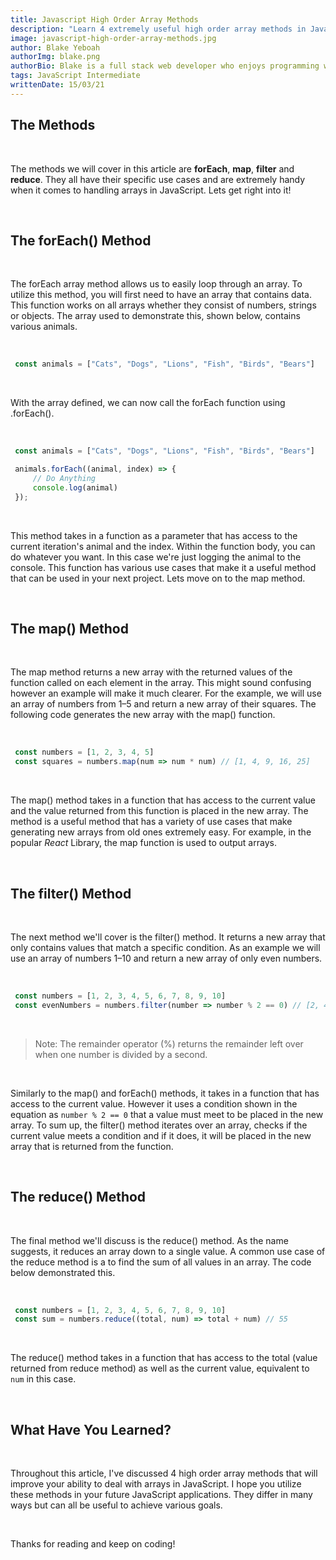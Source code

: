 ```yaml
---
title: Javascript High Order Array Methods
description: "Learn 4 extremely useful high order array methods in JavaScript."
image: javascript-high-order-array-methods.jpg
author: Blake Yeboah
authorImg: blake.png
authorBio: Blake is a full stack web developer who enjoys programming web applications. He has developed a strong passion for the software development industry over the years and love what I do.
tags: JavaScript Intermediate
writtenDate: 15/03/21
---
```


## The Methods

<br>

The methods we will cover in this article are **forEach**, **map**, **filter** and **reduce**. They all have their specific use cases and are extremely handy when it comes to handling arrays in JavaScript. Lets get right into it!

<br>

## The forEach() Method

<br>

The forEach array method allows us to easily loop through an array. To utilize this method, you will first need to have an array that contains data. This function works on all arrays whether they consist of numbers, strings or objects. The array used to demonstrate this, shown below, contains various animals.

<br>

```javascript
 const animals = ["Cats", "Dogs", "Lions", "Fish", "Birds", "Bears"]
```

<br>

With the array defined, we can now call the forEach function using .forEach().

<br>

```javascript
 const animals = ["Cats", "Dogs", "Lions", "Fish", "Birds", "Bears"]

 animals.forEach((animal, index) => {
     // Do Anything
     console.log(animal)
 });
```

<br>

This method takes in a function as a parameter that has access to the current iteration's animal and the index. Within the function body, you can do whatever you want. In this case we're just logging the animal to the console. This function has various use cases that make it a useful method that can be used in your next project. Lets move on to the map method.

<br>

## The map() Method

<br>

The map method returns a new array with the returned values of the function called on each element in the array. This might sound confusing however an example will make it much clearer. For the example, we will use an array of numbers from 1–5 and return a new array of their squares. The following code generates the new array with the map() function.

<br>

```javascript
 const numbers = [1, 2, 3, 4, 5]
 const squares = numbers.map(num => num * num) // [1, 4, 9, 16, 25]
```

<br>

The map() method takes in a function that has access to the current value and the value returned from this function is placed in the new array. The method is a useful method that has a variety of use cases that make generating new arrays from old ones extremely easy. For example, in the popular *React* Library, the map function is used to output arrays.

<br>

## The filter() Method

<br>

The next method we'll cover is the filter() method. It returns a new array that only contains values that match a specific condition. As an example we will use an array of numbers 1–10 and return a new array of only even numbers.

<br>

```javascript
 const numbers = [1, 2, 3, 4, 5, 6, 7, 8, 9, 10]
 const evenNumbers = numbers.filter(number => number % 2 == 0) // [2, 4, 6, 8, 10]
```

<br>

<blockquote>
    Note: The remainder operator (%) returns the remainder left over when one number is divided by a second. 
</blockquote>

<br>

Similarly to the map() and forEach() methods, it takes in a function that has access to the current value. However it uses a condition shown in the equation as `number % 2 == 0` that a value must meet to be placed in the new array. To sum up, the filter() method iterates over an array, checks if the current value meets a condition and if it does, it will be placed in the new array that is returned from the function.

<br>

## The reduce() Method

<br>

The final method we'll discuss is the reduce() method. As the name suggests, it reduces an array down to a single value. A common use case of the reduce method is a to find the sum of all values in an array. The code below demonstrated this.

<br>

```javascript
 const numbers = [1, 2, 3, 4, 5, 6, 7, 8, 9, 10]
 const sum = numbers.reduce((total, num) => total + num) // 55
```

<br>

The reduce() method takes in a function that has access to the total (value returned from reduce method) as well as the current value, equivalent to `num` in this case.

<br>

## What Have You Learned?

<br>

Throughout this article, I've discussed 4 high order array methods that will improve your ability to deal with arrays in JavaScript. I hope you utilize these methods in your future JavaScript applications. They differ in many ways but can all be useful to achieve various goals. 

<br>

Thanks for reading and keep on coding!